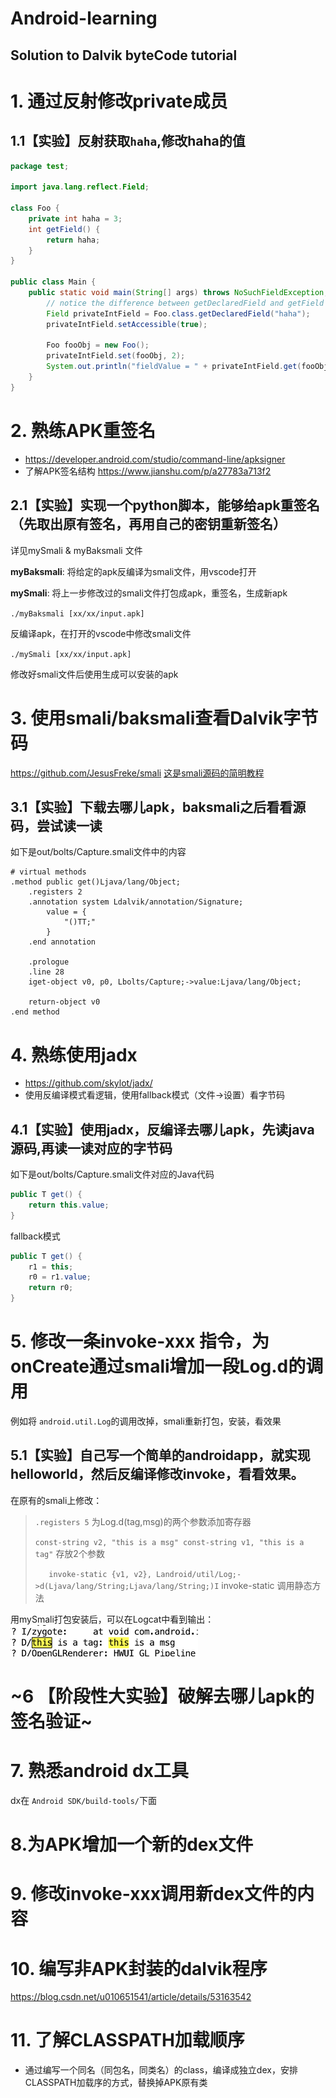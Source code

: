 # Android-learning
## Solution to Dalvik byteCode tutorial
# 1. 通过反射修改private成员

## 1.1【实验】反射获取`haha`,修改haha的值

```Java
package test;

import java.lang.reflect.Field;

class Foo {
    private int haha = 3;
    int getField() {
        return haha;
    }
}

public class Main {
    public static void main(String[] args) throws NoSuchFieldException, IllegalAccessException {
        // notice the difference between getDeclaredField and getField
        Field privateIntField = Foo.class.getDeclaredField("haha");
        privateIntField.setAccessible(true);

        Foo fooObj = new Foo();
        privateIntField.set(fooObj, 2);
        System.out.println("fieldValue = " + privateIntField.get(fooObj));
    }
}
```

# 2. 熟练APK重签名
* https://developer.android.com/studio/command-line/apksigner
* 了解APK签名结构 https://www.jianshu.com/p/a27783a713f2

## 2.1【实验】实现一个python脚本，能够给apk重签名（先取出原有签名，再用自己的密钥重新签名）
详见mySmali & myBaksmali 文件

**myBaksmali**: 将给定的apk反编译为smali文件，用vscode打开

**mySmali**: 将上一步修改过的smali文件打包成apk，重签名，生成新apk

`./myBaksmali [xx/xx/input.apk]`

反编译apk，在打开的vscode中修改smali文件

`./mySmali [xx/xx/input.apk]`

修改好smali文件后使用生成可以安装的apk

# 3. 使用smali/baksmali查看Dalvik字节码
https://github.com/JesusFreke/smali
[这是smali源码的简明教程](https://www.52pojie.cn/thread-395689-1-1.html)

## 3.1【实验】下载去哪儿apk，baksmali之后看看源码，尝试读一读
如下是out/bolts/Capture.smali文件中的内容

```smali
# virtual methods
.method public get()Ljava/lang/Object;
    .registers 2
    .annotation system Ldalvik/annotation/Signature;
        value = {
            "()TT;"
        }
    .end annotation

    .prologue
    .line 28
    iget-object v0, p0, Lbolts/Capture;->value:Ljava/lang/Object;

    return-object v0
.end method
```


# 4. 熟练使用jadx
* https://github.com/skylot/jadx/
* 使用反编译模式看逻辑，使用fallback模式（文件->设置）看字节码
  
## 4.1【实验】使用jadx，反编译去哪儿apk，先读java源码,再读一读对应的字节码

如下是out/bolts/Capture.smali文件对应的Java代码
```Java
public T get() {
    return this.value;
}
```
fallback模式
```Java
public T get() {
    r1 = this;
    r0 = r1.value;
    return r0;
}
```
# 5. 修改一条invoke-xxx 指令，为onCreate通过smali增加一段Log.d的调用
例如将 `android.util.Log`的调用改掉，smali重新打包，安装，看效果

## 5.1【实验】自己写一个简单的androidapp，就实现helloworld，然后反编译修改invoke，看看效果。
在原有的smali上修改：

> `.registers 5`
> 为Log.d(tag,msg)的两个参数添加寄存器
> 
> `const-string v2, "this is a msg"
    const-string v1, "this is a tag"`
>   存放2个参数
> 
>`    invoke-static {v1, v2}, Landroid/util/Log;->d(Ljava/lang/String;Ljava/lang/String;)I
`
> invoke-static 调用静态方法

用mySmali打包安装后，可以在Logcat中看到输出：
<img src="Log.d.png" height="50" width="300">

# ~6 【阶段性大实验】破解去哪儿apk的签名验证~


# 7. 熟悉android dx工具
dx在 `Android SDK/build-tools/`下面

# 8.为APK增加一个新的dex文件

# 9. 修改invoke-xxx调用新dex文件的内容

# 10. 编写非APK封装的dalvik程序
https://blog.csdn.net/u010651541/article/details/53163542

# 11. 了解CLASSPATH加载顺序
* 通过编写一个同名（同包名，同类名）的class，编译成独立dex，安排CLASSPATH加载序的方式，替换掉APK原有类